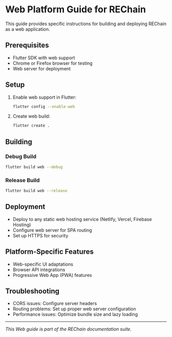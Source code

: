# Web Platform Guide for REChain

This guide provides specific instructions for building and deploying REChain as a web application.

## Prerequisites

- Flutter SDK with web support
- Chrome or Firefox browser for testing
- Web server for deployment

## Setup

1. Enable web support in Flutter:
   ```bash
   flutter config --enable-web
   ```

2. Create web build:
   ```bash
   flutter create .
   ```

## Building

### Debug Build
```bash
flutter build web --debug
```

### Release Build
```bash
flutter build web --release
```

## Deployment

- Deploy to any static web hosting service (Netlify, Vercel, Firebase Hosting)
- Configure web server for SPA routing
- Set up HTTPS for security

## Platform-Specific Features

- Web-specific UI adaptations
- Browser API integrations
- Progressive Web App (PWA) features

## Troubleshooting

- CORS issues: Configure server headers
- Routing problems: Set up proper web server configuration
- Performance issues: Optimize bundle size and lazy loading

---

*This Web guide is part of the REChain documentation suite.*
